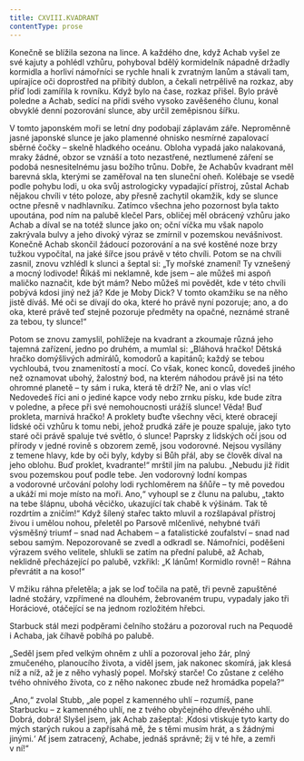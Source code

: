 ```yaml
---
title: CXVIII.KVADRANT
contentType: prose
---
```


Konečně se blížila sezona na lince. A každého dne, když Achab vyšel ze své kajuty a pohlédl vzhůru, pohyboval bdělý kormidelník nápadně držadly kormidla a horliví námořníci se rychle hnali k zvratným lanům a stávali tam, upírajíce oči doprostřed na přibitý dublon, a čekali netrpělivě na rozkaz, aby příď lodi zamířila k rovníku. Když bylo na čase, rozkaz přišel. Bylo právě poledne a Achab, sedící na přídi svého vysoko zavěšeného člunu, konal obvyklé denní pozorování slunce, aby určil zeměpisnou šířku.

V tomto japonském moři se letní dny podobají záplavám záře. Neproměnně jasné japonské slunce je jako plamenné ohnisko nesmírné zapalovací sběrné čočky – skelně hladkého oceánu. Obloha vypadá jako nalakovaná, mraky žádné, obzor se vznáší a toto nezastřené, neztlumené záření se podobá nesnesitelnému jasu božího trůnu. Dobře, že Achabův kvadrant měl barevná skla, kterými se zaměřoval na ten sluneční oheň. Kolébaje se vsedě podle pohybu lodi, u oka svůj astrologicky vypadající přístroj, zůstal Achab nějakou chvíli v této poloze, aby přesně zachytil okamžik, kdy se slunce octne přesně v nadhlavníku. Zatímco všechna jeho pozornost byla takto upoutána, pod ním na palubě klečel Pars, obličej měl obrácený vzhůru jako Achab a díval se na totéž slunce jako on; oční víčka mu však napolo zakrývala bulvy a jeho divoký výraz se zmírnil v pozemskou nevášnivost. Konečně Achab skončil žádoucí pozorování a na své kostěné noze brzy tužkou vypočítal, na jaké šířce jsou právě v této chvíli. Potom se na chvíli zasnil, znovu vzhlédl k slunci a šeptal si: „Ty mořské znamení! Ty vznešený a mocný lodivode! Říkáš mi neklamně, kde jsem – ale můžeš mi aspoň maličko naznačit, kde být mám? Nebo můžeš mi povědět, kde v této chvíli pobývá kdosi jiný než já? Kde je Moby Dick? V tomto okamžiku se na něho jistě díváš. Mé oči se dívají do oka, které ho právě nyní pozoruje; ano, a do oka, které právě teď stejně pozoruje předměty na opačné, neznámé straně za tebou, ty slunce!“

Potom se znovu zamyslil, pohlížeje na kvadrant a zkoumaje různá jeho tajemná zařízení, jedno po druhém, a mumlal si: „Bláhová hračko! Dětská hračko domýšlivých admirálů, komodorů a kapitánů; každý se tebou vychloubá, tvou znamenitostí a mocí. Co však, konec konců, dovedeš jiného než oznamovat ubohý, žalostný bod, na kterém náhodou právě jsi na této ohromné planetě – ty sám i ruka, která tě drží? Ne, ani o vlas víc! Nedovedeš říci ani o jediné kapce vody nebo zrnku písku, kde bude zítra v poledne, a přece při své nemohoucnosti urážíš slunce! Věda! Buď prokleta, marnivá hračko! A proklety buďte všechny věci, které obracejí lidské oči vzhůru k tomu nebi, jehož prudká záře je pouze spaluje, jako tyto staré oči právě spaluje tvé světlo, ó slunce! Paprsky z lidských očí jsou od přírody v jedné rovině s obzorem země, jsou vodorovné. Nejsou vysílány z temene hlavy, kde by oči byly, kdyby si Bůh přál, aby se člověk díval na jeho oblohu. Buď proklet, kvadrante!“ mrštil jím na palubu. „Nebudu již řídit svou pozemskou pouť podle tebe. Jen vodorovný lodní kompas a vodorovné určování polohy lodi rychloměrem na šňůře – ty mě povedou a ukáží mi moje místo na moři. Ano,“ vyhoupl se z člunu na palubu, „takto na tebe šlápnu, ubohá věcičko, ukazující tak chabě k výšinám. Tak tě rozdrtím a zničím!“ Když šílený stařec takto mluvil a rozšlapával přístroj živou i umělou nohou, přeletěl po Parsově mlčenlivé, nehybné tváři výsměšný triumf – snad nad Achabem – a fatalistické zoufalství – snad nad sebou samým. Nepozorovaně se zvedl a odkradl se. Námořníci, poděšeni výrazem svého velitele, shlukli se zatím na přední palubě, až Achab, neklidně přecházející po palubě, vzkřikl: „K lánům! Kormidlo rovně! – Ráhna převrátit a na koso!“

V mžiku ráhna přeletěla; a jak se loď točila na patě, tři pevně zapuštěné ladné stožáry, vzpřímené na dlouhém, žebrovaném trupu, vypadaly jako tři Horáciové, otáčející se na jednom rozložitém hřebci.

Starbuck stál mezi podpěrami čelního stožáru a pozoroval ruch na Pequodě i Achaba, jak číhavě pobíhá po palubě.

„Seděl jsem před velkým ohněm z uhlí a pozoroval jeho žár, plný zmučeného, planoucího života, a viděl jsem, jak nakonec skomírá, jak klesá níž a níž, až je z něho vyhaslý popel. Mořský starče! Co zůstane z celého tvého ohnivého života, co z něho nakonec zbude než hromádka popela?“

„Ano,“ zvolal Stubb, „ale popel z kamenného uhlí – rozumíš, pane Starbucku – z kamenného uhlí, ne z tvého obyčejného dřevěného uhlí. Dobrá, dobrá! Slyšel jsem, jak Achab zašeptal: ‚Kdosi vtiskuje tyto karty do mých starých rukou a zapřísahá mě, že s těmi musím hrát, a s žádnými jinými.‘ Ať jsem zatracený, Achabe, jednáš správně; žij v té hře, a zemři v ní!“

